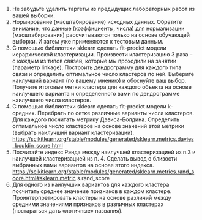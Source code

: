 1. Не забудьте удалить таргеты из предыдущих лабораторных работ из вашей
выборки.
2. Нормирование (масштабирование) исходных данных. Обратите внимание, что
данные (коэффициенты, числа) для нормализации (масштабирования)
рассчитываются только на основе обучающей выборки. И затем уже
применяются к тестовым данным.
3. С помощью библиотеки sklearn сделать fit-predict модели иерархической
кластеризации. Произвести кластеризацию 3 раза – с каждым из типов связей,
которые мы проходили на занятии (параметр linkage). Построить
дендрограмму для каждого типа связи и определить оптимальное число
кластеров по ней. Выберите наилучший вариант (по вашему мнению) и
обоснуйте ваш выбор. Получите итоговые метки кластера для каждого
объекта на основе наилучшего варианта и определенного вами по
дендрограмме наилучшего числа кластеров.
4. С помощью библиотеки sklearn сделать fit-predict модели k-средних.
Перебрать по сетке различные варианты числа кластеров. Для каждого
посчитать метрику Дэвиса-Болдина. Определить оптимальное число
кластеров на основе значений этой метрики (выбрать наилучший вариант
кластеризации).
https://scikitlearn.org/stable/modules/generated/sklearn.metrics.davies_bouldin_score.html
5. Посчитайте индекс Рэнда между наилучшей кластеризацией из п.3 и
наилучшей кластеризацией из п. 4. Сделать вывод о близости выбранных вами
вариантов на основе этого индекса.
https://scikitlearn.org/stable/modules/generated/sklearn.metrics.rand_score.html#sklearn.metric
s.rand_score
6. Для одного из наилучших вариантов для каждого кластера посчитать среднее
значение признаков в каждом кластере. Проинтерпретировать кластеры на
основе различий между средними значениями признаков в различных
кластерах (постараться дать «логичные» названия).
